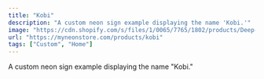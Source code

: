 ```yaml
---
title: "Kobi"
description: "A custom neon sign example displaying the name 'Kobi.'"
image: "https://cdn.shopify.com/s/files/1/0065/7765/1802/products/Deep-Purple-kobi_05ddf2ff-d227-4e7f-bc01-6807535803fe.jpg?v=1652847004"
url: "https://myneonstore.com/products/kobi"
tags: ["Custom", "Home"]
---
```


A custom neon sign example displaying the name "Kobi."
